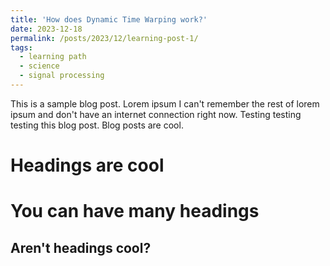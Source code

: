 ```yaml
---
title: 'How does Dynamic Time Warping work?'
date: 2023-12-18
permalink: /posts/2023/12/learning-post-1/
tags:
  - learning path
  - science
  - signal processing
---
```


This is a sample blog post. Lorem ipsum I can't remember the rest of lorem ipsum and don't have an internet connection right now. Testing testing testing this blog post. Blog posts are cool.

Headings are cool
======

You can have many headings
======

Aren't headings cool?
------
